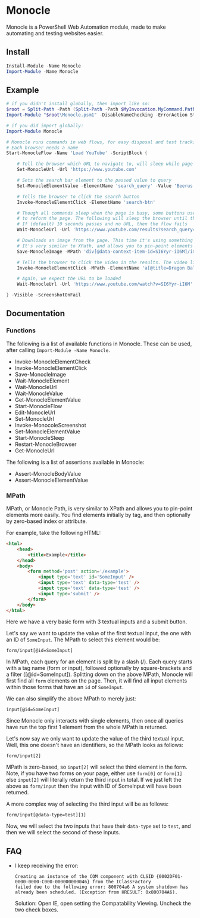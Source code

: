 # Monocle

Monocle is a PowerShell Web Automation module, made to make automating and testing websites easier.

## Install

```powershell
Install-Module -Name Monocle
Import-Module -Name Monocle
```

## Example

```powershell
# if you didn't install globally, then import like so:
$root = Split-Path -Path (Split-Path -Path $MyInvocation.MyCommand.Path)
Import-Module "$root\Monocle.psm1" -DisableNameChecking -ErrorAction Stop

# if you did import globally:
Import-Module Monocle

# Monocle runs commands in web flows, for easy disposal and test tracking
# Each browser needs a name
Start-MonocleFlow -Name 'Load YouTube' -ScriptBlock {

    # Tell the browser which URL to navigate to, will sleep while page is loading
    Set-MonocleUrl -Url 'https://www.youtube.com'

    # Sets the search bar element to the passed value to query
    Set-MonocleElementValue -ElementName 'search_query' -Value 'Beerus Madness (Extended)'

    # Tells the browser to click the search button
    Invoke-MonocleElementClick -ElementName 'search-btn'

    # Though all commands sleep when the page is busy, some buttons use javascript
    # to reform the page. The following will sleep the browser until the passed URL is loaded.
    # If (default) 10 seconds passes and no URL, then the flow fails
    Wait-MonocleUrl -Url 'https://www.youtube.com/results?search_query=' -StartsWith

    # Downloads an image from the page. This time it's using something called MPath (Monocle Path).
    # It's very similar to XPath, and allows you to pin-point elements more easily
    Save-MonocleImage -MPath 'div[@data-context-item-id=SI6Yyr-iI6M]/img[0]' -Path '.\beerus.jpg'

    # Tells the browser to click the video in the results. The video link is found via MPath
    Invoke-MonocleElementClick -MPath -ElementName 'a[@title=Dragon Ball Super Soundtrack - Beerus Madness (Extended)  - Duration: 10:00.]'

    # Again, we expect the URL to be loaded
    Wait-MonocleUrl -Url 'https://www.youtube.com/watch?v=SI6Yyr-iI6M'

} -Visible -ScreenshotOnFail
```

## Documentation

### Functions

The following is a list of available functions in Monocle. These can be used, after calling `Import-Module -Name Monocle`.

* Invoke-MonocleElementCheck
* Invoke-MonocleElementClick
* Save-MonocleImage
* Wait-MonocleElement
* Wait-MonocleUrl
* Wait-MonocleValue
* Get-MonocleElementValue
* Start-MonocleFlow
* Edit-MonocleUrl
* Set-MonocleUrl
* Invoke-MonocoleScreenshot
* Set-MonocleElementValue
* Start-MonocleSleep
* Restart-MonocleBrowser
* Get-MonocleUrl

The following is a list of assertions available in Monocle:

* Assert-MonocleBodyValue
* Assert-MonocleElementValue

### MPath

MPath, or Monocle Path, is very similar to XPath and allows you to pin-point elements more easily.
You find elements initially by tag, and then optionally by zero-based index or attribute.

For example, take the following HTML:

```html
<html>
    <head>
        <title>Example</title>
    </head>
    <body>
        <form method='post' action='/example'>
            <input type='text' id='SomeInput' />
            <input type='text' data-type='test' />
            <input type='text' data-type='test' />
            <input type='submit' />
        </form>
    </body>
</html>
```

Here we have a very basic form with 3 textual inputs and a submit button.

Let's say we want to update the value of the first textual input, the one with an ID of `SomeInput`. The MPath to select this element would be:

```plain
form/input[@id=SomeInput]
```

In MPath, each query for an element is split by a slash (/). Each query starts with a tag name (form or input), followed optionally by square-brackets and a filter ([@id=SomeInput]).
Splitting down on the above MPath, Monocle will first find all `form` elements on the page. Then, it will find all input elements within those forms that have an `id` of `SomeInput`.

We can also simplify the above MPath to merely just:

```plain
input[@id=SomeInput]
```

Since Monocle only interacts with single elements, then once all queries have run the top first 1 element from the whole MPath is returned.

Let's now say we only want to update the value of the third textual input. Well, this one doesn't have an identifiers, so the MPath looks as follows:

```plain
form/input[2]
```

MPath is zero-based, so `input[2]` will select the third element in the form. Note, if you have two forms on your page, either use `form[0]` or `form[1]` else `input[2]` will literally return the third input in total.
If we just left the above as `form/input` then the input with ID of SomeInput will have been returned.

A more complex way of selecting the third input will be as follows:

```plain
form/input[@data-type=test][1]
```

Now, we will select the two inputs that have their `data-type` set to `test`, and then we will select the second of these inputs.

## FAQ

* I keep receiving the error:

   ```plain
   Creating an instance of the COM component with CLSID {0002DF01-0000-0000-C000-000000000046} from the IClassFactory 
   failed due to the following error: 800704a6 A system shutdown has already been scheduled. (Exception from HRESULT: 0x800704A6).
   ```

   Solution: Open IE, open setting the Compatability Viewing. Uncheck the two check boxes.
